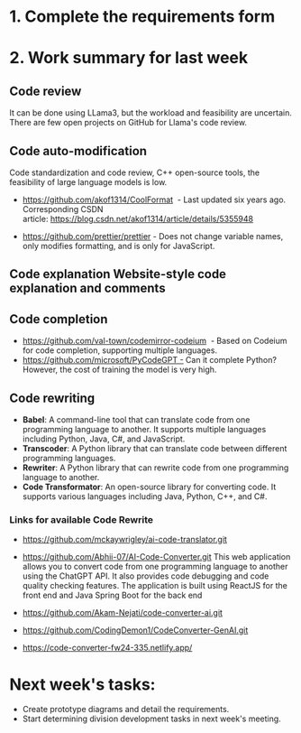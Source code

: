 # 1. Complete the requirements form

# 2. Work summary for last week

  ## Code review
It can be done using LLama3, but the workload and feasibility are uncertain. There are few open projects on GitHub for Llama's code review.
  ## Code auto-modification
Code standardization and code review, C++ open-source tools, the feasibility of large language models is low. 

  - https://github.com/akof1314/CoolFormat  - Last updated six years ago.      
    Corresponding CSDN article: https://blog.csdn.net/akof1314/article/details/5355948 
    
 -  https://github.com/prettier/prettier - Does not change variable names, only modifies formatting, and is only for JavaScript.
  
## Code explanation Website-style code explanation and comments
    
## Code completion 
- https://github.com/val-town/codemirror-codeium  - Based on Codeium for code completion, supporting multiple languages. 
- https://github.com/microsoft/PyCodeGPT - Can it complete Python? However, the cost of training the model is very high.

## Code rewriting
- **Babel**: A command-line tool that can translate code from one programming language to another. It supports multiple languages including Python, Java, C#, and JavaScript.
- **Transcoder**: A Python library that can translate code between different programming languages.
- **Rewriter**: A Python library that can rewrite code from one programming language to another.
- **Code Transformator**: An open-source library for converting code. It supports various languages including Java, Python, C++, and C#.

### Links for available Code Rewrite
- https://github.com/mckaywrigley/ai-code-translator.git


- https://github.com/Abhii-07/AI-Code-Converter.git
This web application allows you to convert code from one programming language to another using the ChatGPT API. 
It also provides code debugging and code quality checking features. 
The application is built using ReactJS for the front end and Java Spring Boot for the back end

- https://github.com/Akam-Nejati/code-converter-ai.git


- https://github.com/CodingDemon1/CodeConverter-GenAI.git
- https://code-converter-fw24-335.netlify.app/


# Next week's tasks:
- Create prototype diagrams and detail the requirements. 
- Start determining division development tasks in next week's meeting.
